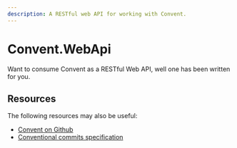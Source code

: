 ```yaml
---
description: A RESTful web API for working with Convent.
---
```


# Convent.WebApi

Want to consume Convent as a RESTful Web API, well one has been written for you.

## Resources

The following resources may also be useful:

* [Convent on Github](https://github.com/isaac-brown/Convent)
* [Conventional commits specification](https://www.conventionalcommits.org/)

